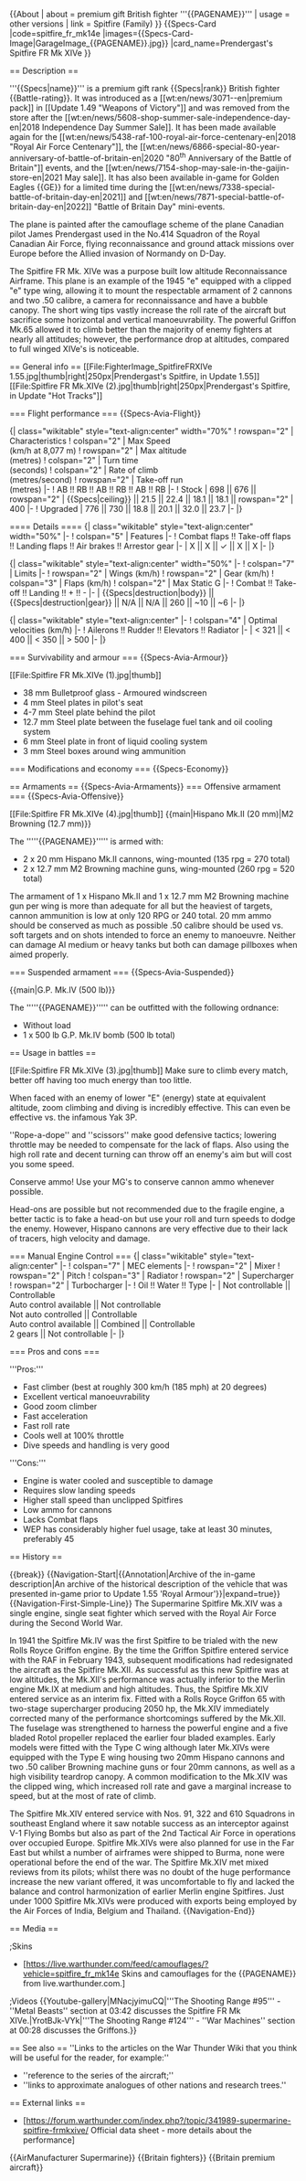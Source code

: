 {{About
| about = premium gift British fighter '''{{PAGENAME}}'''
| usage = other versions
| link = Spitfire (Family)
}}
{{Specs-Card
|code=spitfire_fr_mk14e
|images={{Specs-Card-Image|GarageImage_{{PAGENAME}}.jpg}}
|card_name=Prendergast's Spitfire FR Mk XIVe
}}

== Description ==

<!-- ''In the description, the first part should be about the history of and the creation and combat usage of the aircraft, as well as its key features. In the second part, tell the reader about the aircraft in the game. Insert a screenshot of the vehicle, so that if the novice player does not remember the vehicle by name, he will immediately understand what kind of vehicle the article is talking about.'' -->

'''{{Specs|name}}''' is a premium gift rank {{Specs|rank}} British fighter {{Battle-rating}}. It was introduced as a [[wt:en/news/3071--en|premium pack]] in [[Update 1.49 "Weapons of Victory"]] and was removed from the store after the [[wt:en/news/5608-shop-summer-sale-independence-day-en|2018 Independence Day Summer Sale]]. It has been made available again for the [[wt:en/news/5438-raf-100-royal-air-force-centenary-en|2018 "Royal Air Force Centenary"]], the [[wt:en/news/6866-special-80-year-anniversary-of-battle-of-britain-en|2020 "80<sup>th</sup> Anniversary of the Battle of Britain"]] events, and the [[wt:en/news/7154-shop-may-sale-in-the-gaijin-store-en|2021 May sale]]. It has also been available in-game for Golden Eagles {{GE}} for a limited time during the [[wt:en/news/7338-special-battle-of-britain-day-en|2021]] and [[wt:en/news/7871-special-battle-of-britain-day-en|2022]] "Battle of Britain Day" mini-events.

The plane is painted after the camouflage scheme of the plane Canadian pilot James Prendergast used in the No.414 Squadron of the Royal Canadian Air Force, flying reconnaissance and ground attack missions over Europe before the Allied invasion of Normandy on D-Day.

The Spitfire FR Mk. XIVe was a purpose built low altitude Reconnaissance Airframe. This plane is an example of the 1945 "e" equipped with a clipped "e" type wing, allowing it to mount the respectable armament of 2 cannons and two .50 calibre, a camera for reconnaissance and have a bubble canopy. The short wing tips vastly increase the roll rate of the aircraft but sacrifice some horizontal and vertical manoeuvrability. The powerful Griffon Mk.65 allowed it to climb better than the majority of enemy fighters at nearly all attitudes; however, the performance drop at altitudes, compared to full winged XIVe's is noticeable.

== General info ==
[[File:FighterImage_SpitfireFRXIVe 1.55.jpg|thumb|right|250px|Prendergast's Spitfire, in Update 1.55]]
[[File:Spitfire FR Mk.XIVe (2).jpg|thumb|right|250px|Prendergast's Spitfire, in Update "Hot Tracks"]]

=== Flight performance ===
{{Specs-Avia-Flight}}

<!-- ''Describe how the aircraft behaves in the air. Speed, manoeuvrability, acceleration and allowable loads - these are the most important characteristics of the vehicle.'' -->

{| class="wikitable" style="text-align:center" width="70%"
! rowspan="2" | Characteristics
! colspan="2" | Max Speed<br>(km/h at 8,077 m)
! rowspan="2" | Max altitude<br>(metres)
! colspan="2" | Turn time<br>(seconds)
! colspan="2" | Rate of climb<br>(metres/second)
! rowspan="2" | Take-off run<br>(metres)
|-
! AB !! RB !! AB !! RB !! AB !! RB
|-
! Stock
| 698 || 676 || rowspan="2" | {{Specs|ceiling}} || 21.5 || 22.4 || 18.1 || 18.1 || rowspan="2" | 400
|-
! Upgraded
| 776 || 730 || 18.8 || 20.1 || 32.0 || 23.7
|-
|}

==== Details ====
{| class="wikitable" style="text-align:center" width="50%"
|-
! colspan="5" | Features
|-
! Combat flaps !! Take-off flaps !! Landing flaps !! Air brakes !! Arrestor gear
|-
| X || X || ✓ || X || X <!-- ✓ -->
|-
|}

{| class="wikitable" style="text-align:center" width="50%"
|-
! colspan="7" | Limits
|-
! rowspan="2" | Wings (km/h)
! rowspan="2" | Gear (km/h)
! colspan="3" | Flaps (km/h)
! colspan="2" | Max Static G
|-
! Combat !! Take-off !! Landing !! + !! -
|-
| {{Specs|destruction|body}} || {{Specs|destruction|gear}} || N/A || N/A || 260 || ~10 || ~6
|-
|}

{| class="wikitable" style="text-align:center"
|-
! colspan="4" | Optimal velocities (km/h)
|-
! Ailerons !! Rudder !! Elevators !! Radiator
|-
| < 321 || < 400 || < 350 || > 500
|-
|}

=== Survivability and armour ===
{{Specs-Avia-Armour}}

<!-- ''Examine the survivability of the aircraft. Note how vulnerable the structure is and how secure the pilot is, whether the fuel tanks are armoured, etc. Describe the armour, if there is any, and also mention the vulnerability of other critical aircraft systems.'' -->

[[File:Spitfire FR Mk.XIVe (1).jpg|thumb]]

- 38 mm Bulletproof glass - Armoured windscreen
- 4 mm Steel plates in pilot's seat
- 4-7 mm Steel plate behind the pilot
- 12.7 mm Steel plate between the fuselage fuel tank and oil cooling system
- 6 mm Steel plate in front of liquid cooling system
- 3 mm Steel boxes around wing ammunition

=== Modifications and economy ===
{{Specs-Economy}}

== Armaments ==
{{Specs-Avia-Armaments}}
=== Offensive armament ===
{{Specs-Avia-Offensive}}

<!-- ''Describe the offensive armament of the aircraft, if any. Describe how effective the cannons and machine guns are in a battle, and also what belts or drums are better to use. If there is no offensive weaponry, delete this subsection.'' -->

[[File:Spitfire FR Mk.XIVe (4).jpg|thumb]]
{{main|Hispano Mk.II (20 mm)|M2 Browning (12.7 mm)}}

The '''''{{PAGENAME}}''''' is armed with:

- 2 x 20 mm Hispano Mk.II cannons, wing-mounted (135 rpg = 270 total)
- 2 x 12.7 mm M2 Browning machine guns, wing-mounted (260 rpg = 520 total)

The armament of 1 x Hispano Mk.II and 1 x 12.7 mm M2 Browning machine gun per wing is more than adequate for all but the heaviest of targets, cannon ammunition is low at only 120 RPG or 240 total. 20 mm ammo should be conserved as much as possible .50 calibre should be used vs. soft targets and on shots intended to force an enemy to manoeuvre. Neither can damage AI medium or heavy tanks but both can damage pillboxes when aimed properly.

=== Suspended armament ===
{{Specs-Avia-Suspended}}

<!-- ''Describe the aircraft's suspended armament: additional cannons under the wings, bombs, rockets and torpedoes. This section is especially important for bombers and attackers. If there is no suspended weaponry remove this subsection.'' -->

{{main|G.P. Mk.IV (500 lb)}}

The '''''{{PAGENAME}}''''' can be outfitted with the following ordnance:

- Without load
- 1 x 500 lb G.P. Mk.IV bomb (500 lb total)

== Usage in battles ==

<!-- ''Describe the tactics of playing in the aircraft, the features of using aircraft in a team and advice on tactics. Refrain from creating a "guide" - do not impose a single point of view, but instead, give the reader food for thought. Examine the most dangerous enemies and give recommendations on fighting them. If necessary, note the specifics of the game in different modes (AB, RB, SB).'' -->

[[File:Spitfire FR Mk.XIVe (3).jpg|thumb]]
Make sure to climb every match, better off having too much energy than too little.

When faced with an enemy of lower "E" (energy) state at equivalent altitude, zoom climbing and diving is incredibly effective. This can even be effective vs. the infamous Yak 3P.

''Rope-a-dope'' and ''scissors'' make good defensive tactics; lowering throttle may be needed to compensate for the lack of flaps. Also using the high roll rate and decent turning can throw off an enemy's aim but will cost you some speed.

Conserve ammo! Use your MG's to conserve cannon ammo whenever possible.

Head-ons are possible but not recommended due to the fragile engine, a better tactic is to fake a head-on but use your roll and turn speeds to dodge the enemy. However, Hispano cannons are very effective due to their lack of tracers, high velocity and damage.

=== Manual Engine Control ===
{| class="wikitable" style="text-align:center"
|-
! colspan="7" | MEC elements
|-
! rowspan="2" | Mixer
! rowspan="2" | Pitch
! colspan="3" | Radiator
! rowspan="2" | Supercharger
! rowspan="2" | Turbocharger
|-
! Oil !! Water !! Type
|-
| Not controllable || Controllable<br>Auto control available || Not controllable<br>Not auto controlled || Controllable<br>Auto control available || Combined || Controllable<br>2 gears || Not controllable
|-
|}

=== Pros and cons ===

<!-- ''Summarise and briefly evaluate the vehicle in terms of its characteristics and combat effectiveness. Mark its pros and cons in the bulleted list. Try not to use more than 6 points for each of the characteristics. Avoid using categorical definitions such as "bad", "good" and the like - use substitutions with softer forms such as "inadequate" and "effective".'' -->

'''Pros:'''

- Fast climber (best at roughly 300 km/h (185 mph) at 20 degrees)
- Excellent vertical manoeuvrability
- Good zoom climber
- Fast acceleration
- Fast roll rate
- Cools well at 100% throttle
- Dive speeds and handling is very good

'''Cons:'''

- Engine is water cooled and susceptible to damage
- Requires slow landing speeds
- Higher stall speed than unclipped Spitfires
- Low ammo for cannons
- Lacks Combat flaps
- WEP has considerably higher fuel usage, take at least 30 minutes, preferably 45

== History ==

<!-- ''Describe the history of the creation and combat usage of the aircraft in more detail than in the introduction. If the historical reference turns out to be too long, take it to a separate article, taking a link to the article about the vehicle and adding a block "/History" (example: <nowiki>https://wiki.warthunder.com/(Vehicle-name)/History</nowiki>) and add a link to it here using the <code>main</code> template. Be sure to reference text and sources by using <code><nowiki><ref></ref></nowiki></code>, as well as adding them at the end of the article with <code><nowiki><references /></nowiki></code>. This section may also include the vehicle's dev blog entry (if applicable) and the in-game encyclopedia description (under <code><nowiki>=== In-game description ===</nowiki></code>, also if applicable).'' -->

{{break}}
{{Navigation-Start|{{Annotation|Archive of the in-game description|An archive of the historical description of the vehicle that was presented in-game prior to Update 1.55 'Royal Armour'}}|expand=true}}
{{Navigation-First-Simple-Line}}
The Supermarine Spitfire Mk.XIV was a single engine, single seat fighter which served with the Royal Air Force during the Second World War.

In 1941 the Spitfire Mk.IV was the first Spitfire to be trialed with the new Rolls Royce Griffon engine. By the time the Griffon Spitfire entered service with the RAF in February 1943, subsequent modifications had redesignated the aircraft as the Spitfire Mk.XII. As successful as this new Spitfire was at low altitudes, the Mk.XII's performance was actually inferior to the Merlin engine Mk.IX at medium and high altitudes. Thus, the Spitfire Mk.XIV entered service as an interim fix. Fitted with a Rolls Royce Griffon 65 with two-stage supercharger producing 2050 hp, the Mk.XIV immediately corrected many of the performance shortcomings suffered by the Mk.XII. The fuselage was strengthened to harness the powerful engine and a five bladed Rotol propeller replaced the earlier four bladed examples. Early models were fitted with the Type C wing although later Mk.XIVs were equipped with the Type E wing housing two 20mm Hispano cannons and two .50 caliber Browning machine guns or four 20mm cannons, as well as a high visibility teardrop canopy. A common modification to the Mk.XIV was the clipped wing, which increased roll rate and gave a marginal increase to speed, but at the most of rate of climb.

The Spitfire Mk.XIV entered service with Nos. 91, 322 and 610 Squadrons in southeast England where it saw notable success as an interceptor against V-1 Flying Bombs but also as part of the 2nd Tactical Air Force in operations over occupied Europe. Spitfire Mk.XIVs were also planned for use in the Far East but whilst a number of airframes were shipped to Burma, none were operational before the end of the war. The Spitfire Mk.XIV met mixed reviews from its pilots; whilst there was no doubt of the huge performance increase the new variant offered, it was uncomfortable to fly and lacked the balance and control harmonization of earlier Merlin engine Spitfires. Just under 1000 Spitfire Mk.XIVs were produced with exports being employed by the Air Forces of India, Belgium and Thailand.
{{Navigation-End}}

== Media ==

<!-- ''Excellent additions to the article would be video guides, screenshots from the game, and photos.'' -->

;Skins

- [https://live.warthunder.com/feed/camouflages/?vehicle=spitfire_fr_mk14e Skins and camouflages for the {{PAGENAME}} from live.warthunder.com.]

;Videos
{{Youtube-gallery|MNacjyimuCQ|'''The Shooting Range #95''' - ''Metal Beasts'' section at 03:42 discusses the Spitfire FR Mk XIVe.|YrotBJk-VYk|'''The Shooting Range #124''' - ''War Machines'' section at 00:28 discusses the Griffons.}}

== See also ==
''Links to the articles on the War Thunder Wiki that you think will be useful for the reader, for example:''

- ''reference to the series of the aircraft;''
- ''links to approximate analogues of other nations and research trees.''

== External links ==

<!-- ''Paste links to sources and external resources, such as:''
* ''topic on the official game forum;''
* ''other literature.'' -->

- [https://forum.warthunder.com/index.php?/topic/341989-supermarine-spitfire-frmkxive/ Official data sheet - more details about the performance]

{{AirManufacturer Supermarine}}
{{Britain fighters}}
{{Britain premium aircraft}}
